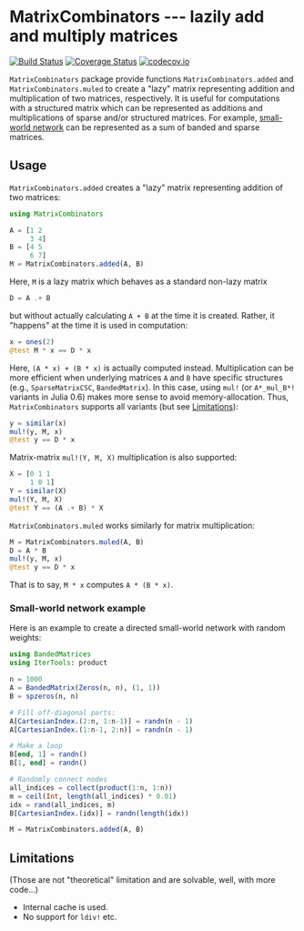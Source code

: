 # MatrixCombinators --- lazily add and multiply matrices

[![Build Status][travis-img]][travis-url]
[![Coverage Status][coveralls-img]][coveralls-url]
[![codecov.io][codecov-img]][codecov-url]

`MatrixCombinators` package provide functions
`MatrixCombinators.added` and `MatrixCombinators.muled` to create a
"lazy" matrix representing addition and multiplication of two
matrices, respectively.  It is useful for computations with a
structured matrix which can be represented as additions and
multiplications of sparse and/or structured matrices.  For example,
[small-world network](#small-world-network-example) can be represented
as a sum of banded and sparse matrices.


## Usage

`MatrixCombinators.added` creates a "lazy" matrix representing
addition of two matrices:

```julia
using MatrixCombinators

A = [1 2
     3 4]
B = [4 5
     6 7]
M = MatrixCombinators.added(A, B)
```

Here, `M` is a lazy matrix which behaves as a standard non-lazy matrix

```julia
D = A .+ B
```

but without actually calculating `A + B` at the time it is created.
Rather, it "happens" at the time it is used in computation:

```julia
x = ones(2)
@test M * x == D * x
```

Here, `(A * x) + (B * x)` is actually computed instead.
Multiplication can be more efficient when underlying matrices `A` and
`B` have specific structures (e.g., `SparseMatrixCSC`,
`BandedMatrix`).  In this case, using `mul!` (or `A*_mul_B*!` variants
in Julia 0.6) makes more sense to avoid memory-allocation.  Thus,
`MatrixCombinators` supports all variants (but see
[Limitations](#limitations)):

```julia
y = similar(x)
mul!(y, M, x)
@test y == D * x
```

Matrix-matrix `mul!(Y, M, X)` multiplication is also supported:

```julia
X = [0 1 1
     1 0 1]
Y = similar(X)
mul!(Y, M, X)
@test Y == (A .+ B) * X
```

`MatrixCombinators.muled` works similarly for matrix multiplication:

```julia
M = MatrixCombinators.muled(A, B)
D = A * B
mul!(y, M, x)
@test y == D * x
```

That is to say, `M * x` computes `A * (B * x)`.


### Small-world network example

<!--
```julia
@static if "BandedMatrices" in keys(Pkg.installed())
```
-->

Here is an example to create a directed small-world network with
random weights:

```julia
using BandedMatrices
using IterTools: product

n = 1000
A = BandedMatrix(Zeros(n, n), (1, 1))
B = spzeros(n, n)

# Fill off-diagonal parts:
A[CartesianIndex.(2:n, 1:n-1)] = randn(n - 1)
A[CartesianIndex.(1:n-1, 2:n)] = randn(n - 1)

# Make a loop
B[end, 1] = randn()
B[1, end] = randn()

# Randomly connect nodes
all_indices = collect(product(1:n, 1:n))
m = ceil(Int, length(all_indices) * 0.01)
idx = rand(all_indices, m)
B[CartesianIndex.(idx)] = randn(length(idx))

M = MatrixCombinators.added(A, B)
```

<!--
```julia
end
```
-->


## Limitations

(Those are not "theoretical" limitation and are solvable, well, with
more code...)

* Internal cache is used.
* No support for `ldiv!` etc.


[travis-img]: https://travis-ci.org/tkf/MatrixCombinators.jl.svg?branch=master
[travis-url]: https://travis-ci.org/tkf/MatrixCombinators.jl
[coveralls-img]: https://coveralls.io/repos/tkf/MatrixCombinators.jl/badge.svg?branch=master&service=github
[coveralls-url]: https://coveralls.io/github/tkf/MatrixCombinators.jl?branch=master
[codecov-img]: http://codecov.io/github/tkf/MatrixCombinators.jl/coverage.svg?branch=master
[codecov-url]: http://codecov.io/github/tkf/MatrixCombinators.jl?branch=master
